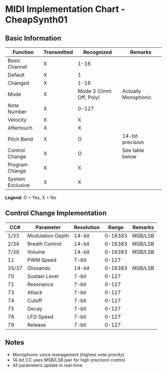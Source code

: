 # MIDI Implementation Chart - CheapSynth01

## Basic Information

| Function | Transmitted | Recognized | Remarks |
|----------|-------------|------------|---------|
| Basic Channel | X | 1-16 | |
| Default | X | 1 | |
| Changed | X | 1-16 | |
| Mode | X | Mode 3 (Omni Off, Poly) | Actually Monophonic |
| Note Number | X | 0-127 | |
| Velocity | X | X | |
| Aftertouch | X | X | |
| Pitch Bend | X | O | 14-bit precision |
| Control Change | X | O | See table below |
| Program Change | X | X | |
| System Exclusive | X | X | |

**Legend**: O = Yes, X = No

## Control Change Implementation

| CC# | Parameter | Resolution | Range | Remarks |
|-----|-----------|------------|-------|---------|
| 1/33 | Modulation Depth | 14-bit | 0-16383 | MSB/LSB |
| 2/34 | Breath Control | 14-bit | 0-16383 | MSB/LSB |
| 7/39 | Volume | 14-bit | 0-16383 | MSB/LSB |
| 11 | PWM Speed | 7-bit | 0-127 | |
| 35/37 | Glissando | 14-bit | 0-16383 | MSB/LSB |
| 70 | Sustain Level | 7-bit | 0-127 | |
| 71 | Resonance | 7-bit | 0-127 | |
| 73 | Attack | 7-bit | 0-127 | |
| 74 | Cutoff | 7-bit | 0-127 | |
| 75 | Decay | 7-bit | 0-127 | |
| 76 | LFO Speed | 7-bit | 0-127 | |
| 79 | Release | 7-bit | 0-127 | |

## Notes
- Monophonic voice management (highest note priority)
- 14-bit CC uses MSB/LSB pair for high precision control
- All parameters update in real-time
